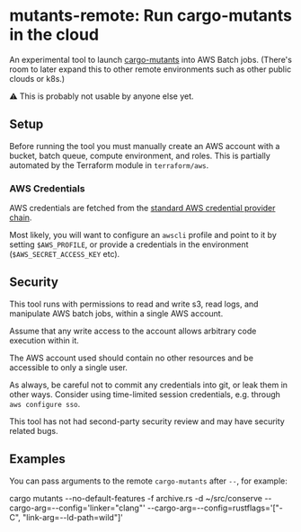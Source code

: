 # mutants-remote: Run cargo-mutants in the cloud

An experimental tool to launch [cargo-mutants](https://github.com/sourcefrog/cargo-mutants) into AWS Batch jobs.
(There's room to later expand this to other remote environments such as other public clouds or k8s.)

⚠️ This is probably not usable by anyone else yet.

## Setup

Before running the tool you must manually create an AWS account with a bucket, batch queue, compute environment, and roles. This is partially automated by the Terraform module in `terraform/aws`.

### AWS Credentials

AWS credentials are fetched from the [standard AWS credential provider chain](https://docs.aws.amazon.com/sdkref/latest/guide/standardized-credentials.html).

Most likely, you will want to configure an `awscli` profile and point to it by setting `$AWS_PROFILE`, or provide a credentials in the environment (`$AWS_SECRET_ACCESS_KEY` etc).

## Security

This tool runs with permissions to read and write s3, read logs, and manipulate AWS batch jobs, within a single AWS account.

Assume that any write access to the account allows arbitrary code execution within it.

The AWS account used should contain no other resources and be accessible to only a single user.

As always, be careful not to commit any credentials into git, or leak them in other ways. Consider using time-limited session credentials, e.g. through `aws configure sso`.

This tool has not had second-party security review and may have security related bugs.

## Examples

You can pass arguments to the remote `cargo-mutants` after `--`, for example:

   cargo mutants --no-default-features -f archive.rs -d ~/src/conserve --cargo-arg=--config='linker="clang"' --cargo-arg=--config=rustflags='["-C", "link-arg=--ld-path=wild"]'
